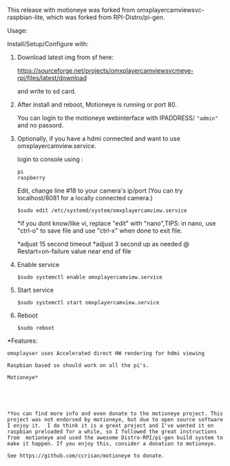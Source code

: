 This release with motioneye was forked from omxplayercamviewsvc-raspbian-lite, which was forked from RPI-Distro/pi-gen.




Usage:

Install/Setup/Configure with:

1) Download latest img from sf here:

	https://sourceforge.net/projects/omxplayercamviewsvcmeye-rpi/files/latest/download

    and write to sd card.
    

2) After install and reboot, 
	Motioneye is running or port 80. 

	You can login to the motioneye webinterface with IPADDRESS/ 
	````"admin"````
	  and no passord.


3) Optionally, if you have a hdmi connected and want to use omxplayercamview.service.


	login to console using :
	````
  	pi
  	raspberry
	````
	Edit, change line #18 to your camera's 	     ip/port 
	   (You can try localhost/8081 for a locally connected camera.)

   	````$sudo edit /etc/systemd/system/omxplayercamview.service````

      *if you dont know/like vi, replace "edit" with "nano",TIPS: in nano, use "ctrl-o" to save file and 
        use "ctrl-x" when done to exit file.

    
    *adjust 15 second timeout
    *adjust 3 second up as needed @ Restart=on-failure value near end of file


4) Enable service

   ````$sudo systemctl enable omxplayercamview.service````


5) Start service

   ````$sudo systemctl start omxplayercamview.service````


6) Reboot

   ````$sudo reboot````


*Features:

    omxplayser uses Accelerated direct HW rendering for hdmi viewing

    Raspbian based so should work on all the pi's.
   
    Motioneye*
    
    
    
    
    
    *You can find more info and even donate to the motioneye project. This project was not endorsed by motioneye, but due to open source software I enjoy it.  I do think it is a great project and I've wanted it on raspbian preloaded for a while, so I followed the great instructions from  motioneye and used the awesome Distro-RPI/pi-gen build system to make it happen. If you enjoy this, consider a donation to motioneye. 
    
    See https://github.com/ccrisan/motioneye to donate.








